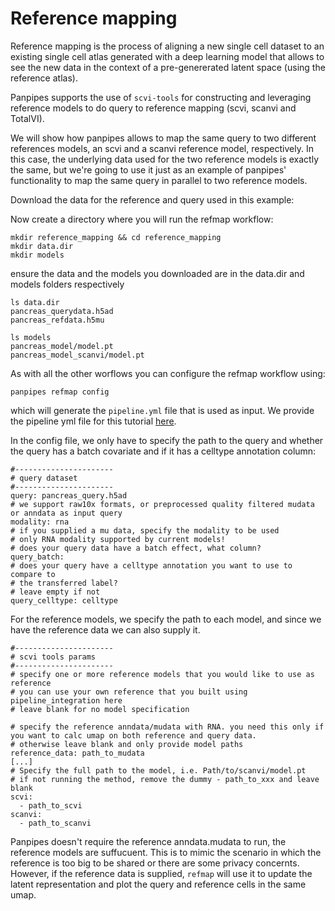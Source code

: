 Reference mapping
===================

Reference mapping is the process of aligning a new single cell dataset to an existing single cell atlas generated with a deep learning model that allows to see the new data in the context of a pre-genererated latent space (using the reference atlas).

Panpipes supports the use of `scvi-tools` for constructing and leveraging reference models to do query to reference mapping (scvi, scanvi and TotalVI).

We will show how panpipes allows to map the same query to two different references models, an scvi and a scanvi reference model, respectively.
In this case, the underlying data used for the two reference models is exactly the same, but we're going to use it just as an example of panpipes' functionality to map the same query in parallel to two reference models. 

Download the data for the reference and query used in this example:

Now create a directory where you will run the refmap workflow:

```
mkdir reference_mapping && cd reference_mapping
mkdir data.dir
mkdir models
```
ensure the data and the models you downloaded are in the data.dir and models folders respectively


```
ls data.dir
pancreas_querydata.h5ad
pancreas_refdata.h5mu

ls models
pancreas_model/model.pt
pancreas_model_scanvi/model.pt
```

As with all the other worflows you can configure the refmap workflow using:

`panpipes refmap config`

which will generate the `pipeline.yml` file that is used as input. 
We provide the pipeline yml file for this tutorial [here](../../../docs/refmap_pancreas/).


In the config file, we only have to specify the path to the query and whether the query has a batch covariate and if it has a celltype annotation column:

```
#----------------------
# query dataset
#----------------------
query: pancreas_query.h5ad
# we support raw10x formats, or preprocessed quality filtered mudata or anndata as input query
modality: rna
# if you supplied a mu data, specify the modality to be used
# only RNA modality supported by current models!
# does your query data have a batch effect, what column?
query_batch:
# does your query have a celltype annotation you want to use to compare to
# the transferred label?
# leave empty if not
query_celltype: celltype

```


For the reference models, we specify the path to each model, and since we have the reference data we can also supply it. 

```
#----------------------
# scvi tools params
#----------------------
# specify one or more reference models that you would like to use as reference
# you can use your own reference that you built using pipeline_integration here
# leave blank for no model specification

# specify the reference anndata/mudata with RNA. you need this only if you want to calc umap on both reference and query data.
# otherwise leave blank and only provide model paths
reference_data: path_to_mudata 
[...]
# Specify the full path to the model, i.e. Path/to/scanvi/model.pt
# if not running the method, remove the dummy - path_to_xxx and leave blank
scvi:
  - path_to_scvi
scanvi: 
  - path_to_scanvi 

```

Panpipes doesn't require the reference anndata.mudata to run, the reference models are suffucuent. This is to mimic the scenario in which the reference is too big to be shared or there are some privacy concernts. 
However, if the reference data is supplied, `refmap` will use it to update the latent representation and plot the query and reference cells in the same umap.


